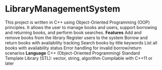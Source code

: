 # LibraryManagementSystem
This project is written in C++ using Object-Oriented Programming (OOP) principles. It allows the user to manage books and users, support borrowing and returning books, and perform book searches.
**Features**
Add and remove books from the library
Register users to the system
Borrow and return books with availability tracking
Search books by title keywords
List all books with availability status
Error handling for invalid borrow/return scenarios
**Language**
C++ (Object-Oriented Programming)
Standard Template Library (STL): vector, string, algorithm
Compilable with C++11 or later
